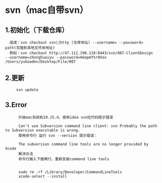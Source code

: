 # svn（mac自带svn）

 ## 1.初始化（下载仓库）
     
      组成：svn checkout svn||http (仓库地址) --username= --password=  path(克隆到本地文件夹地址)
      例如：svn checkout http://47.112.190.110:8443/svn/007-ClientDesign   --username=zhonghuaiyu --password=HeepmY%r0Vox /Users/yukaaden/Desktop/File/007

## 2.更新
         svn update

## 3.Error
      
          升级mac系统到10.15.4，使用idea svn拉代码提示错误

          Can't use Subversion command line client: svn Probably the path to Subversion executable is wrong.
          使用命令行 运行 svn --version 提示错误：

          The subversion command line tools are no longer provided by Xcode
          解决办法
          命令行输入下面两行，重新安装command line tools


          sudo rm -rf /Library/Developer/CommandLineTools
          xcode-select --install

